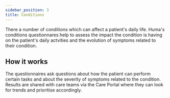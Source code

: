 ```yaml
---
sidebar_position: 3
title: Conditions
---
```


There a number of conditions which can affect a patient's daily life. Huma's conditions questionnares help to assess the impact the condition is having on the patient's daily actvities and the evolution of symptoms related to their condition.

## How it works

The questionnaires ask questions about how the patient can perform certain tasks and about the severity of symptoms related to the condition. Results are shared with care teams via the Care Portal where they can look for trends and prioritise accordingly.


